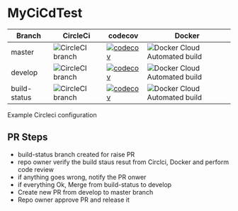 # MyCiCdTest
| Branch | CircleCi | codecov | Docker |
| ------ | ------ | ------ | ------ |
| master | ![CircleCI branch](https://img.shields.io/circleci/project/github/Mathavana/MyCiCdTest/master.svg?style=popout) | [![codecov](https://codecov.io/gh/Mathavana/MyCiCdTest/branch/master/graph/badge.svg)](https://codecov.io/gh/Mathavana/MyCiCdTest) | ![Docker Cloud Automated build](https://img.shields.io/docker/cloud/automated/math08avan/aspnetcore-my-ci-cd-test.svg?style=popout) |
| develop | ![CircleCI branch](https://img.shields.io/circleci/project/github/Mathavana/MyCiCdTest/develop.svg?style=popout) | [![codecov](https://codecov.io/gh/Mathavana/MyCiCdTest/branch/master/graph/badge.svg)](https://codecov.io/gh/Mathavana/MyCiCdTest) | ![Docker Cloud Automated build](https://img.shields.io/docker/cloud/automated/math08avan/aspnetcore-my-ci-cd-test.svg?style=popout) |
| build-status | ![CircleCI branch](https://img.shields.io/circleci/project/github/Mathavana/MyCiCdTest/build-status.svg?style=popout) | [![codecov](https://codecov.io/gh/Mathavana/MyCiCdTest/branch/master/graph/badge.svg)](https://codecov.io/gh/Mathavana/MyCiCdTest) | ![Docker Cloud Automated build](https://img.shields.io/docker/cloud/automated/math08avan/aspnetcore-my-ci-cd-test.svg?style=popout) |




Example Circleci configuration

## PR Steps
- build-status branch created for raise PR
- repo owner verify the build staus resut from Circlci, Docker and perform code review
- if anything goes wrong, notify the PR onwer
- if everything Ok, Merge from build-status to develop
- Create new PR from develop to master branch
- Repo owner approve PR and release it
